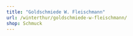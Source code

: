 ```yaml
---
title: "Goldschmiede W. Fleischmann"
url: /winterthur/goldschmiede-w-fleischmann/
shop: Schmuck
---
```

